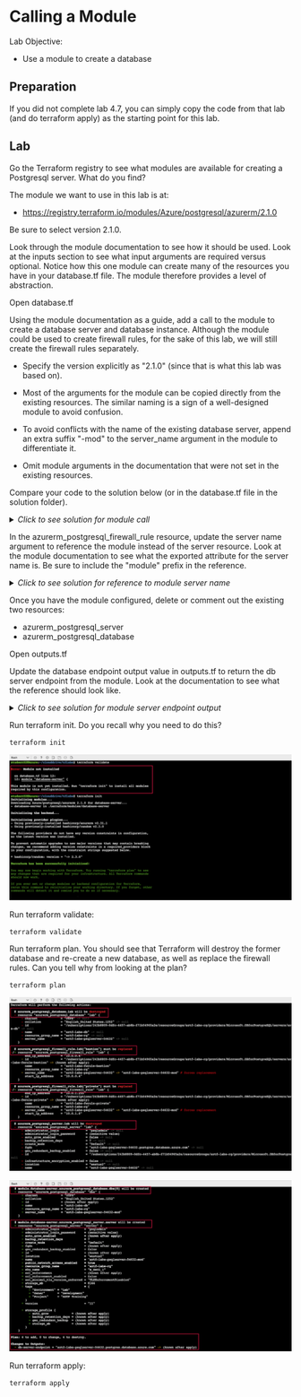 # Calling a Module

Lab Objective:
- Use a module to create a database

## Preparation

If you did not complete lab 4.7, you can simply copy the code from that lab (and do terraform apply) as the starting point for this lab.

## Lab

Go the Terraform registry to see what modules are available for creating a Postgresql server.  What do you find?

The module we want to use in this lab is at:

* https://registry.terraform.io/modules/Azure/postgresql/azurerm/2.1.0

Be sure to select version 2.1.0.

Look through the module documentation to see how it should be used.  Look at the inputs section to see what input arguments are required versus optional.  Notice how this one module can create many of the resources you have in your database.tf file.  The module therefore provides a level of abstraction.

Open database.tf

Using the module documentation as a guide, add a call to the module to create a database server and database instance.  Although the module could be used to create firewall rules, for the sake of this lab, we will still create the firewall rules separately.

* Specify the version explicitly as "2.1.0" (since that is what this lab was based on).

* Most of the arguments for the module can be copied directly from the existing resources.  The similar naming is a sign of a well-designed module to avoid confusion.

* To avoid conflicts with the name of the existing database server, append an extra suffix "-mod" to the server_name argument in the module to differentiate it.

* Omit module arguments in the documentation that were not set in the existing resources.

Compare your code to the solution below (or in the database.tf file in the solution folder).

<details>

 _<summary>Click to see solution for module call</summary>_

```
module "database-server" {
  source  = "Azure/postgresql/azurerm"  #from Terraform registry
  version = "2.1.0"

  location                = local.region
  resource_group_name     = azurerm_resource_group.lab.name
  server_name             = "aztf-labs-psqlserver-${random_integer.suffix.result}-mod"
  sku_name                = "B_Gen5_1"
  server_version          = "11"
  storage_mb              = var.db_storage
  ssl_enforcement_enabled = false

  administrator_login     = "psqladmin"
  administrator_password  = data.azurerm_key_vault_secret.creds.value

  db_names                = ["aztf-labs-db"]
  db_charset              = "UTF8"
  db_collation            = "English_United States.1252"

  tags = local.common_tags
}
```
</details>

In the azurerm_postgresql_firewall_rule resource, update the server name argument to reference the module instead of the server resource.  Look at the module documentation to see what the exported attribute for the server name is.  Be sure to include the "module" prefix in the reference.

<details>

 _<summary>Click to see solution for reference to module server name</summary>_

```
  server_name         = module.database-server.server_name
```
</details>

Once you have the module configured, delete or comment out the existing two resources:
  * azurerm_postgresql_server
  * azurerm_postgresql_database

Open outputs.tf

Update the database endpoint output value in outputs.tf to return the db server endpoint from the module.  Look at the documentation to see what the reference should look like.


<details>

 _<summary>Click to see solution for module server endpoint output</summary>_

```
output "db-server-endpoint" {
  value = module.database-server.server_fqdn
}
```
</details>

Run terraform init.  Do you recall why you need to do this?
```
terraform init
```

![Terraform Validate - Run init for module](./images/tf-plan-init-error.png "Terraform Validate - Run init for module")

Run terraform validate:
```
terraform validate
```

Run terraform plan.  You should see that Terraform will destroy the former database and re-create a new database, as well as replace the firewall rules.  Can you tell why from looking at the plan?
```
terraform plan
```

![Terraform Plan - Database module](./images/tf-plan-db-module1.png "Terraform Plan - Database module")

![Terraform Plan - Database module](./images/tf-plan-db-module2.png "Terraform Plan - Database module")

Run terraform apply:
```
terraform apply
```
